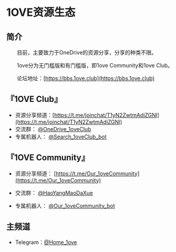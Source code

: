 # 1OVE资源生态

## 简介

&emsp;&emsp;目前，主要致力于OneDrive的资源分享，分享的种类不限。

&emsp;&emsp;1ove分为无门槛版和有门槛版，即1ove Community和1ove Club。

&emsp;&emsp;论坛地址：[https://bbs.1ove.club](https://bbs.1ove.club)

## 『1OVE Club』

* 资源分享频道：[https://t.me/joinchat/T1yN2ZwtmAdiZGNl](https://t.me/joinchat/T1yN2ZwtmAdiZGNl)
* 交流群： [@OneDrive_1oveClub](https://t.me/OneDrive_1oveClub)
* 专属机器人： [@Search_1oveClub_bot](https://t.me/Search_1oveClub_bot)

## 『1OVE Community』

* 资源分享频道： [https://t.me/Our_1oveCommunity](https://t.me/Our_1oveCommunity)

* 交流群： [@HaoYangMaoDaXue](https://t.me/HaoYangMaoDaXue)

* 专属机器人： [@Our_1oveCommunity_bot](https://t.me/Our_1oveCommunity_bot)

## 主频道

* Telegram：[@Home_1ove](https://t.me/Home_1ove)

